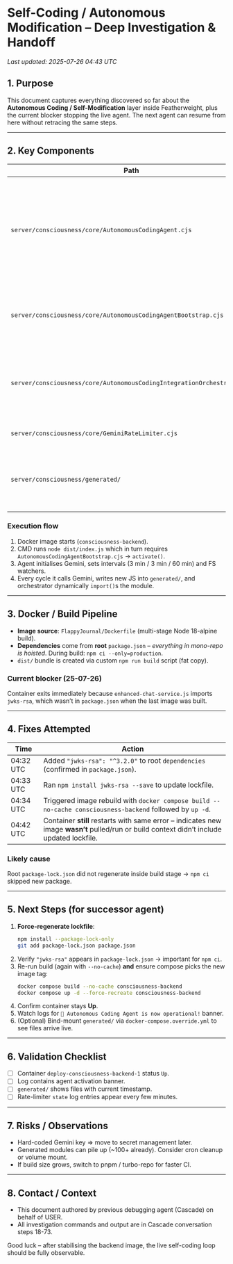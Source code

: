 # Self-Coding / Autonomous Modification – Deep Investigation & Handoff

_Last updated: 2025-07-26 04:43 UTC_

## 1. Purpose
This document captures everything discovered so far about the **Autonomous Coding / Self-Modification** layer inside Featherweight, plus the current blocker stopping the live agent.  The next agent can resume from here without retracing the same steps.

---

## 2. Key Components
| Path | Notes |
|------|-------|
| `server/consciousness/core/AutonomousCodingAgent.cjs` | Main brain (~1 100 LOC). Handles Gemini integration, rate-limiting, FS monitoring, code generation, and writing modules into `generated/`. |
| `server/consciousness/core/AutonomousCodingAgentBootstrap.cjs` | Bootstraps one agent instance on container start. Hard-coded Gemini key present. |
| `server/consciousness/core/AutonomousCodingIntegrationOrchestrator.js` | Wires agent with state-manager + orchestrator and hot-reloads generated modules. |
| `server/consciousness/core/GeminiRateLimiter.cjs` | Simple token-bucket (480 calls/day). |
| `server/consciousness/generated/` | Directory where new modules are written (unique filename per enhancement). |

### Execution flow
1. Docker image starts (`consciousness-backend`).
2. CMD runs `node dist/index.js` which in turn requires `AutonomousCodingAgentBootstrap.cjs` → `activate()`.
3. Agent initialises Gemini, sets intervals (3 min / 3 min / 60 min) and FS watchers.
4. Every cycle it calls Gemini, writes new JS into `generated/`, and orchestrator dynamically `import()`s the module.

---

## 3. Docker / Build Pipeline
* **Image source**: `FlappyJournal/Dockerfile` (multi-stage Node 18-alpine build).
* **Dependencies** come from **root** `package.json` – _everything in mono-repo is hoisted_.  During build: `npm ci --only=production`.
* `dist/` bundle is created via custom `npm run build` script (fat copy).

### Current blocker (25-07-26)
Container exits immediately because `enhanced-chat-service.js` imports `jwks-rsa`, which wasn’t in `package.json` when the last image was built.

---

## 4. Fixes Attempted
| Time | Action |
|------|--------|
| 04:32 UTC | Added `"jwks-rsa": "^3.2.0"` to root `dependencies` (confirmed in `package.json`). |
| 04:33 UTC | Ran `npm install jwks-rsa --save` to update lockfile. |
| 04:34 UTC | Triggered image rebuild with `docker compose build --no-cache consciousness-backend` followed by `up -d`. |
| 04:42 UTC | Container **still** restarts with same error – indicates new image **wasn’t** pulled/run or build context didn’t include updated lockfile. |

### Likely cause
Root `package-lock.json` did not regenerate inside build stage → `npm ci` skipped new package.

---

## 5. Next Steps (for successor agent)
1. **Force-regenerate lockfile**:
   ```bash
   npm install --package-lock-only
   git add package-lock.json package.json
   ```
2. Verify `"jwks-rsa"` appears in `package-lock.json` → important for `npm ci`.
3. Re-run build (again with `--no-cache`) **and** ensure compose picks the new image tag:
   ```bash
   docker compose build --no-cache consciousness-backend
   docker compose up -d --force-recreate consciousness-backend
   ```
4. Confirm container stays **Up**.
5. Watch logs for `🎉 Autonomous Coding Agent is now operational!` banner.
6. (Optional) Bind-mount `generated/` via `docker-compose.override.yml` to see files arrive live.

---

## 6. Validation Checklist
- [ ] Container `deploy-consciousness-backend-1` status `Up`.
- [ ] Log contains agent activation banner.
- [ ] `generated/` shows files with current timestamp.
- [ ] Rate-limiter `state` log entries appear every few minutes.

---

## 7. Risks / Observations
* Hard-coded Gemini key ⇒ move to secret management later.
* Generated modules can pile up (~100+ already). Consider cron cleanup or volume mount.
* If build size grows, switch to pnpm / turbo-repo for faster CI.

---

## 8. Contact / Context
* This document authored by previous debugging agent (Cascade) on behalf of USER.
* All investigation commands and output are in Cascade conversation steps 18-73.

Good luck – after stabilising the backend image, the live self-coding loop should be fully observable.
